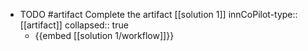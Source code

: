  - TODO #artifact Complete the artifact [[solution 1]]
    innCoPilot-type:: [[artifact]]
    collapsed:: true
    - {{embed [[solution 1/workflow]]}}



